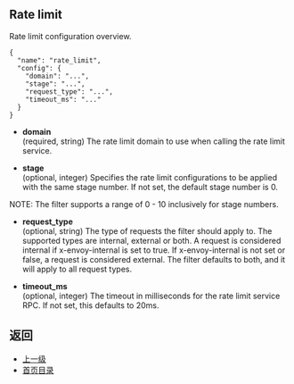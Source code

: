 ## Rate limit
Rate limit configuration overview.

```
{
  "name": "rate_limit",
  "config": {
    "domain": "...",
    "stage": "...",
    "request_type": "...",
    "timeout_ms": "..."
  }
}
```
- **domain**<br />
	(required, string) The rate limit domain to use when calling the rate limit service.

- **stage**<br />
	(optional, integer) Specifies the rate limit configurations to be applied with the same stage number. If not set, the default stage number is 0.


NOTE: The filter supports a range of 0 - 10 inclusively for stage numbers.

- **request_type**<br />
	(optional, string) The type of requests the filter should apply to. The supported types are internal, external or both. A request is considered internal if x-envoy-internal is set to true. If x-envoy-internal is not set or false, a request is considered external. The filter defaults to both, and it will apply to all request types.

- **timeout_ms**<br />
	(optional, integer) The timeout in milliseconds for the rate limit service RPC. If not set, this defaults to 20ms.




## 返回
- [上一级](../HTTPfilters.md)
- [首页目录](../../README.md)